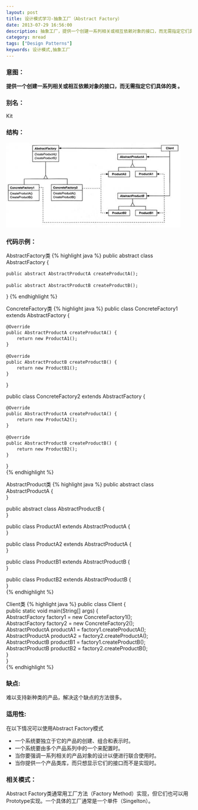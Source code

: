 ```yaml
---
layout: post
title: 设计模式学习-抽象工厂（Abstract Factory）
date: 2013-07-29 16:56:00
description: 抽象工厂，提供一个创建一系列相关或相互依赖对象的接口，而无需指定它们具体的类。
category: mread
tags: ["Design Patterns"]
keywords: 设计模式,抽象工厂
---
```


### 意图：
**提供一个创建一系列相关或相互依赖对象的接口，而无需指定它们具体的类 。**

### 别名：
Kit

### 结构： 
![AbstracFactory](/assets/images/post/mread/Design-Patterns-abstract-factory.jpg)

### 代码示例：
AbstractFactory类
{% highlight java %}
public abstract class AbstractFactory {  

    public abstract AbstractProductA createProductA();  

    public abstract AbstractProductB createProductB();  
}
{% endhighlight %}

ConcreteFactory类
{% highlight java %}
public class ConcreteFactory1 extends AbstractFactory {  

    @Override  
    public AbstractProductA createProductA() {  
        return new ProductA1();  
    }  
      
    @Override  
    public AbstractProductB createProductB() {  
        return new ProductB1();  
    }  
      
}  
      
public class ConcreteFactory2 extends AbstractFactory {  
      
    @Override  
    public AbstractProductA createProductA() {  
        return new ProductA2();  
    }  
      
    @Override  
    public AbstractProductB createProductB() {  
        return new ProductB2();  
    }  
      
}  
{% endhighlight %}

AbstractProduct类
{% highlight java %}
public abstract class AbstractProductA {  
}  
      
public abstract class AbstractProductB {  
}  
      
public class ProductA1 extends AbstractProductA {  
}  
      
public class ProductA2 extends AbstractProductA {  
}  
      
public class ProductB1 extends AbstractProductB {  
}  
      
public class ProductB2 extends AbstractProductB {  
}  
{% endhighlight %}

Client类
{% highlight java %}
public class Client {  
    public static void main(String[] args) {  
        AbstractFactory factory1 = new ConcreteFactory1();  
        AbstractFactory factory2 = new ConcreteFactory2();  
        AbstractProductA productA1 = factory1.createProductA();  
        AbstractProductA productA2 = factory2.createProductA();  
        AbstractProductB productB1 = factory1.createProductB();  
        AbstractProductB productB2 = factory2.createProductB();  
    }  
}  
{% endhighlight %}

### 缺点:
难以支持新种类的产品，解决这个缺点的方法很多。


### 适用性:
在以下情况可以使用Abstract Factory模式
<ul>
<li>一个系统要独立于它的产品的创建、组合和表示时。</li>
<li>一个系统要由多个产品系列中的一个来配置时。</li>
<li>当你要强调一系列相关的产品对象的设计以便进行联合使用时。</li>
<li>当你提供一个产品类库，而只想显示它们的接口而不是实现时。</li>
</ul>

### 相关模式：
Abstract Factory类通常用工厂方法（Factory Method）实现，但它们也可以用Prototype实现。一个具体的工厂通常是一个单件（Singelton）。

